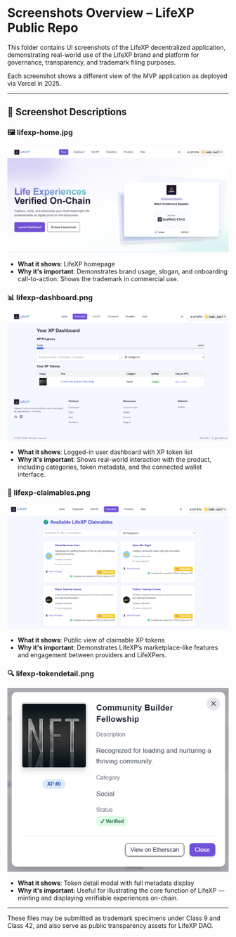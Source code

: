 # Screenshots Overview – LifeXP Public Repo

This folder contains UI screenshots of the LifeXP decentralized application, demonstrating real-world use of the LifeXP brand and platform for governance, transparency, and trademark filing purposes.

Each screenshot shows a different view of the MVP application as deployed via Vercel in 2025.

---

## 📸 Screenshot Descriptions

### 🖼 lifexp-home.jpg

![LifeXP Home Screenshot](./lifexp-home.jpg)

* **What it shows**: LifeXP homepage
* **Why it's important**: Demonstrates brand usage, slogan, and onboarding call-to-action. Shows the trademark in commercial use.

### 📊 lifexp-dashboard.png

![LifeXP Dashboard Screenshot](./lifexp-dashboard.png)

* **What it shows**: Logged-in user dashboard with XP token list
* **Why it's important**: Shows real-world interaction with the product, including categories, token metadata, and the connected wallet interface.

### 🎯 lifexp-claimables.png

![LifeXP Claimables Screenshot](./lifexp-claimables.png)

* **What it shows**: Public view of claimable XP tokens
* **Why it's important**: Demonstrates LifeXP’s marketplace-like features and engagement between providers and LifeXPers.

### 🔍 lifexp-tokendetail.png

![LifeXP Token Detail Screenshot](./lifexp-tokendetail.png)

* **What it shows**: Token detail modal with full metadata display
* **Why it's important**: Useful for illustrating the core function of LifeXP — minting and displaying verifiable experiences on-chain.

---

These files may be submitted as trademark specimens under Class 9 and Class 42, and also serve as public transparency assets for LifeXP DAO.

